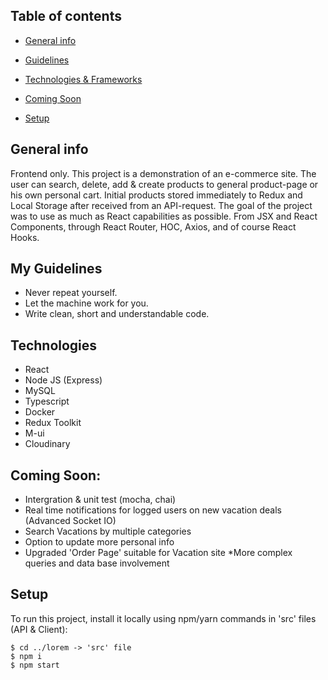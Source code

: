 ## Table of contents
* [General info](#general-info)
* [Guidelines](#my-guidlines)
* [Technologies & Frameworks](#technologies)
* [Coming Soon](#comingsoon)

* [Setup](#setup)

## General info
Frontend only.
This project is a demonstration of an e-commerce site. The user can search, delete, add & create products to general product-page or his own personal cart.
Initial products stored immediately to Redux and Local Storage after received from an API-request.
The goal of the project was to use as much as React capabilities as possible.
From JSX and React Components, through React Router, HOC, Axios, and of course React Hooks. 
	
## My Guidelines
* Never repeat yourself.
* Let the machine work for you.
* Write clean, short and understandable code.
	
## Technologies
* React
* Node JS (Express)
* MySQL
* Typescript
* Docker
* Redux Toolkit
* M-ui
* Cloudinary
	
	
## Coming Soon:
* Intergration & unit test (mocha, chai)
* Real time notifications for logged users on new vacation deals (Advanced Socket IO)
* Search Vacations by multiple categories
* Option to update more personal info
* Upgraded 'Order Page' suitable for Vacation site
*More complex queries and data base involvement

## Setup
To run this project, install it locally using npm/yarn commands in 'src' files (API & Client):

```
$ cd ../lorem -> 'src' file
$ npm i
$ npm start
```


